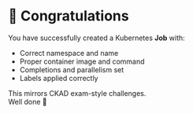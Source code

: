 # 🎉 Congratulations

You have successfully created a Kubernetes **Job** with:
- Correct namespace and name
- Proper container image and command
- Completions and parallelism set
- Labels applied correctly

This mirrors CKAD exam-style challenges.  
Well done 🚀
